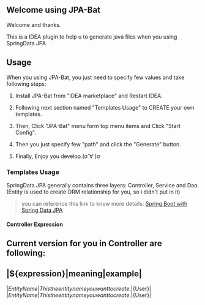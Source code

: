 ## Welcome using JPA-Bat

Welcome and thanks.

This is a IDEA plugin to help u to generate java files when you using SpringData JPA.

## Usage

When you using JPA-Bat, you just need to specify few values and take following steps:

1. Install JPA-Bat from "IDEA marketplace" and Restart IDEA.

2. Following next section named "Templates Usage" to CREATE your own templates.

3. Then, Click "JPA-Bat" menu form top menu items and Click "Start Config".

4. Then you just specify few "path" and click the "Generate" button.

5. Finally, Enjoy you develop.(σ´∀`)σ 

### Templates Usage

SpringData JPA generally contains three layers: Controller, Service and Dao.(Entity is used to create ORM relationship for you, so i didn't put in it)

> you can reference this link to know more details: [Spring Boot with Spring Data JPA](https://www.amitph.com/spring-boot-with-spring-data-jpa/)

#### Controller Expression

Current version for you in Controller are following:
---
|${expression}|meaning|example|
---
|${EntityName}|This the entity name you want to create.|${User}|
|${EntityName}|This the entity name you want to create.|${User}|
